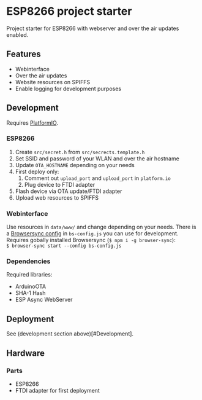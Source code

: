 # ESP8266 project starter

Project starter for ESP8266 with webserver and over the air updates enabled.

## Features

- Webinterface
- Over the air updates
- Website resources on SPIFFS
- Enable logging for development purposes

## Development

Requires [PlatformIO](https://platformio.org).

### ESP8266

1. Create ``src/secret.h`` from ``src/secrects.template.h``
1. Set SSID and password of your WLAN and over the air hostname
1. Update ``OTA_HOSTNAME`` depending on your needs
1. First deploy only: 
    1. Comment out ``upload_port`` and ``upload_port`` in ``platform.io`` 
    1. Plug device to FTDI adapter
1. Flash device via OTA update/FTDI adapter
1. Upload web resources to SPIFFS

### Webinterface

Use resources in ``data/www/`` and change depending on your needs. There is a [Browsersync config](https://browsersync.io) in ``bs-config.js`` you can use for development. Requires gobally installed Browsersync (``$ npm i -g browser-sync``):  
``$ browser-sync start --config bs-config.js``

### Dependencies

Required libraries:

- ArduinoOTA
- SHA-1 Hash
- ESP Async WebServer

## Deployment

See (development section above)[#Development].

## Hardware

### Parts

- ESP8266
- FTDI adapter for first deployment
